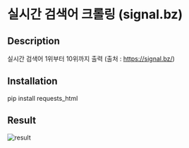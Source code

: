 # 실시간 검색어 크롤링 (signal.bz)

## Description
실시간 검색어 1위부터 10위까지 출력
(출처 : https://signal.bz/)

## Installation
pip install requests_html

## Result
![result](https://user-images.githubusercontent.com/103200144/166218577-13484f6a-6514-42a1-8dea-7f512c7ee37e.png)
